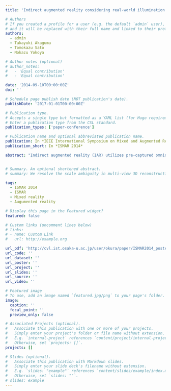 ```yaml
---
title: 'Indirect augmented reality considering real-world illumination change'

# Authors
# If you created a profile for a user (e.g. the default `admin` user), write the username (folder name) here
# and it will be replaced with their full name and linked to their profile.
authors:
  - admin
  - Takayuki Akaguma
  - Tomokazu Sato
  - Nokazu Yokoya

# Author notes (optional)
# author_notes:
#   - 'Equal contribution'
#   - 'Equal contribution'

date: '2014-09-10T00:00:00Z'
doi: ''

# Schedule page publish date (NOT publication's date).
publishDate: '2017-01-01T00:00:00Z'

# Publication type.
# Accepts a single type but formatted as a YAML list (for Hugo requirements).
# Enter a publication type from the CSL standard.
publication_types: ['paper-conference']

# Publication name and optional abbreviated publication name.
publication: In *IEEE International Symposium on Mixed and Augmented Reality (ISMAR 2014)*
publication_short: In *ISMAR 2014*

abstract: "Indirect augmented reality (IAR) utilizes pre-captured omnidirectional images and offline superimposition of virtual objects for achieving high-quality geometric and photometric registration. Meanwhile, IAR causes inconsistency between the real world and the pre-captured image. This paper describes the first-ever study focusing on the temporal inconsistency issue in IAR. We propose a novel IAR system which reflects real-world illumination change by selecting an appropriate image from a set of images pre-captured under various illumination. Results of a public experiment show that the proposed system can improve the realism in IAR."


# Summary. An optional shortened abstract.
# summary: We resolve the scale ambiguity in multi-view 3D reconstruction with dual-pixel imaging. 

tags:
  - ISMAR 2014
  - ISMAR
  - Mixed reality
  - Augumented reality

# Display this page in the Featured widget?
featured: false 

# Custom links (uncomment lines below)
# links:
# - name: Custom Link
#   url: http://example.org

url_pdf: 'http://cvl.ist.osaka-u.ac.jp/user/okura/paper/ISMAR2014_poster_fumio-o.pdf'
url_code: ''
url_dataset: ''
url_poster: ''
url_project: ''
url_slides: ''
url_source: ''
url_video: ''

# Featured image
# To use, add an image named `featured.jpg/png` to your page's folder.
image:
  caption: ''
  focal_point: ''
  preview_only: false

# Associated Projects (optional).
#   Associate this publication with one or more of your projects.
#   Simply enter your project's folder or file name without extension.
#   E.g. `internal-project` references `content/project/internal-project/index.md`.
#   Otherwise, set `projects: []`.
projects: []

# Slides (optional).
#   Associate this publication with Markdown slides.
#   Simply enter your slide deck's filename without extension.
#   E.g. `slides: "example"` references `content/slides/example/index.md`.
#   Otherwise, set `slides: ""`.
# slides: example
---
```


<!-- {{% callout note %}}
Click the _Cite_ button above to demo the feature to enable visitors to import publication metadata into their reference management software.
{{% /callout %}}

{{% callout note %}}
Create your slides in Markdown - click the _Slides_ button to check out the example.
{{% /callout %}}

Add the publication's **full text** or **supplementary notes** here. You can use rich formatting such as including [code, math, and images](https://docs.hugoblox.com/content/writing-markdown-latex/). -->
